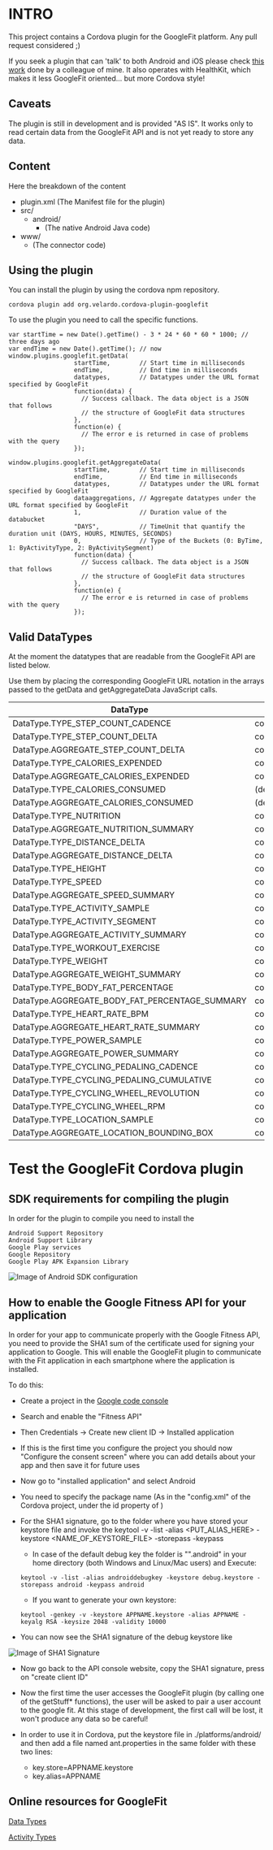 # INTRO
This project contains a Cordova plugin for the GoogleFit platform.
Any pull request considered ;)

If you seek a plugin that can 'talk' to both Android and iOS please check [this work](https://github.com/dariosalvi78/cordova-plugin-health) done by a colleague of mine.
It also operates with HealthKit, which makes it less GoogleFit oriented... but more Cordova style!


## Caveats
The plugin is still in development and is provided "AS IS".
It works only to read certain data from the GoogleFit API and is not yet ready to store any data.


## Content
Here the breakdown of the content

- plugin.xml  (The Manifest file for the plugin)
- src/
   - android/
      - <Java source code>  (The native Android Java code)
- www/
   - <JavaScript interface> (The connector code)



## Using the plugin

You can install the plugin by using the cordova npm repository.

```
cordova plugin add org.velardo.cordova-plugin-googlefit
```

To use the plugin you need to call the specific functions.
```
var startTime = new Date().getTime() - 3 * 24 * 60 * 60 * 1000; // three days ago
var endTime = new Date().getTime(); // now
window.plugins.googlefit.getData(
                  startTime,        // Start time in milliseconds
                  endTime,          // End time in milliseconds
                  datatypes,        // Datatypes under the URL format specified by GoogleFit
                  function(data) {
                    // Success callback. The data object is a JSON that follows
                    // the structure of GoogleFit data structures
                  },
                  function(e) {
                    // The error e is returned in case of problems with the query
                  });

window.plugins.googlefit.getAggregateData(
                  startTime,        // Start time in milliseconds
                  endTime,          // End time in milliseconds
                  datatypes,        // Datatypes under the URL format specified by GoogleFit
                  dataaggregations, // Aggregate datatypes under the URL format specified by GoogleFit
                  1,                // Duration value of the databucket
                  "DAYS",           // TimeUnit that quantify the duration unit (DAYS, HOURS, MINUTES, SECONDS)
                  0,                // Type of the Buckets (0: ByTime, 1: ByActivityType, 2: ByActivitySegment)
                  function(data) {
                    // Success callback. The data object is a JSON that follows
                    // the structure of GoogleFit data structures
                  },
                  function(e) {
                    // The error e is returned in case of problems with the query
                  });
```

Valid DataTypes
------

At the moment the datatypes that are readable from the GoogleFit API are listed below.

Use them by placing the corresponding GoogleFit URL notation in the arrays passed to the getData and getAggregateData JavaScript calls.

| DataType                                       | URL format                                     |
| ---------------------------------------------- | ---------------------------------------------- |
| DataType.TYPE_STEP_COUNT_CADENCE               | com.google.step_count.cadence                  |
| DataType.TYPE_STEP_COUNT_DELTA                 | com.google.step_count.delta                    |
| DataType.AGGREGATE_STEP_COUNT_DELTA            | com.google.step_count.delta                    |
| DataType.TYPE_CALORIES_EXPENDED                | com.google.calories.expended                   |
| DataType.AGGREGATE_CALORIES_EXPENDED           | com.google.calories.expended                   |
| DataType.TYPE_CALORIES_CONSUMED                | (deprecated) com.google.calories.consumed      |
| DataType.AGGREGATE_CALORIES_CONSUMED           | (deprecated) com.google.calories.consumed      |
| DataType.TYPE_NUTRITION                        | com.google.nutrition                           |
| DataType.AGGREGATE_NUTRITION_SUMMARY           | com.google.nutrition.summary                   |
| DataType.TYPE_DISTANCE_DELTA                   | com.google.distance.delta                      |
| DataType.AGGREGATE_DISTANCE_DELTA              | com.google.distance.delta                      |
| DataType.TYPE_HEIGHT                           | com.google.height                              |
| DataType.TYPE_SPEED                            | com.google.speed                               |
| DataType.AGGREGATE_SPEED_SUMMARY               | com.google.speed.summary                       |
| DataType.TYPE_ACTIVITY_SAMPLE                  | com.google.activity.sample                     |
| DataType.TYPE_ACTIVITY_SEGMENT                 | com.google.activity.segment                    |
| DataType.AGGREGATE_ACTIVITY_SUMMARY            | com.google.activity.summary                    |
| DataType.TYPE_WORKOUT_EXERCISE                 | com.google.activity.exercise                   |
| DataType.TYPE_WEIGHT                           | com.google.weight                              |
| DataType.AGGREGATE_WEIGHT_SUMMARY              | com.google.weight.summary                      |
| DataType.TYPE_BODY_FAT_PERCENTAGE              | com.google.body.fat.percentage                 |
| DataType.AGGREGATE_BODY_FAT_PERCENTAGE_SUMMARY | com.google.body.fat_percentage.summary         |
| DataType.TYPE_HEART_RATE_BPM                   | com.google.heart_rate.bpm                      |
| DataType.AGGREGATE_HEART_RATE_SUMMARY          | com.google.heart_rate.summary                  |
| DataType.TYPE_POWER_SAMPLE                     | com.google.power.sample                        |
| DataType.AGGREGATE_POWER_SUMMARY               | com.google.power.summary                       |
| DataType.TYPE_CYCLING_PEDALING_CADENCE         | com.google.cycling.pedaling.cadence            |
| DataType.TYPE_CYCLING_PEDALING_CUMULATIVE      | com.google.cycling.pedaling.cumulative         |
| DataType.TYPE_CYCLING_WHEEL_REVOLUTION         | com.google.cycling.wheel_revolution.cumulative |
| DataType.TYPE_CYCLING_WHEEL_RPM                | com.google.cycling.wheel_revolution.rpm        |
| DataType.TYPE_LOCATION_SAMPLE                  | com.google.location.sample                     |
| DataType.AGGREGATE_LOCATION_BOUNDING_BOX       | com.google.location.bounding_box               |




# Test the GoogleFit Cordova plugin

## SDK requirements for compiling the plugin
In order for the plugin to compile you need to install the
```
Android Support Repository
Android Support Library
Google Play services
Google Repository
Google Play APK Expansion Library
```
 ![Image of Android SDK configuration](_imgs/Android_SDK.png)


## How to enable the Google Fitness API for your application

In order for your app to communicate properly with the Google Fitness API, you need to provide the SHA1 sum of the certificate used for signing your application to Google. This will enable the GoogleFit plugin to communicate with the Fit application in each smartphone where the application is installed.

To do this:
 * Create a project in the [Google code console](https://code.google.com/apis/console/?pli=1)
 * Search and enable the "Fitness API"
 * Then Credentials → Create new client ID → Installed application
 * If this is the first time you configure the project you should now "Configure the consent screen" where you can add details about your app and then save it for future uses
 * Now go to "installed application" and select Android
 * You need to specify the package name (As in the "config.xml" of the Cordova project, under the id property of <widget>)

 * For the SHA1 signature, go to the folder where you have stored your keystore file and invoke the
  keytool -v -list -alias <PUT_ALIAS_HERE> -keystore <NAME_OF_KEYSTORE_FILE> -storepass <PASSWORD> -keypass <PASSWORD>
    * In case of the default debug key the folder is "".android" in your home directory (both Windows and Linux/Mac users) and Execute:
    ```
    keytool -v -list -alias androiddebugkey -keystore debug.keystore -storepass android -keypass android
    ```
    * If you want to generate your own keystore:
    ```
    keytool -genkey -v -keystore APPNAME.keystore -alias APPNAME -keyalg RSA -keysize 2048 -validity 10000
    ```

 * You can now see the SHA1 signature of the debug keystore like

  ![Image of SHA1 Signature](_imgs/sha1.png)

 * Now go back to the API console website, copy the SHA1 signature, press on "create client ID"

 * Now the first time the user accesses the GoogleFit plugin (by calling one of the getStuff* functions), the user will be asked to pair a user account to the google fit. At this stage of development, the first call will be lost, it won't produce any data so be careful!

 * In order to use it in Cordova, put the keystore file in ./platforms/android/ and then add a file named ant.properties in the same folder with these two lines:
    * key.store=APPNAME.keystore
    * key.alias=APPNAME


Online resources for GoogleFit
------

[Data Types](https://developers.google.com/fit/android/data-types)


[Activity Types](https://developers.google.com/fit/rest/v1/reference/activity-types)

